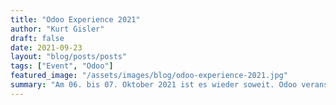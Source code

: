 ```yaml
---
title: "Odoo Experience 2021"
author: "Kurt Gisler"
draft: false
date: 2021-09-23
layout: "blog/posts/posts"
tags: ["Event", "Odoo"]
featured_image: "/assets/images/blog/odoo-experience-2021.jpg"
summary: "Am 06. bis 07. Oktober 2021 ist es wieder soweit. Odoo veranstaltet ihre jährliche   Odoo Experience .  Was erwartet Sie?** Mit diesen Worten begrüsst Sie der Veranstalter:  Two days that will change ..."
---
```



